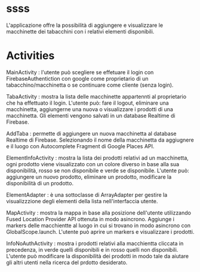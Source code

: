 # ssss

L'applicazione offre la possibilità di aggiungere e visualizzare le macchinette dei tabacchini con i relativi elementi disponibili.

# Activities

MainActivity : l'utente può scegliere se effetuare il login con FirebaseAuthentiction con google come proprietario di un tabacchino/macchinetta o se continuare come cliente (senza login).

TabaActivity : mostra la lista delle macchinette appartennti al proprietario che ha effettuato il login. L'utente può: fare il logout, eliminare una macchinetta, aggiungerne una nuova o visualizzare i prodotti di una macchinetta. Gli elementi vengono salvati in un database Realtime di Firebase.

AddTaba : permette di aggiungere un nuova macchinetta al database Realtime di Firebase. Selezionando il nome della macchinetta da aggiugnere e il luogo con Autocomplete Fragment di Google Places API.

ElementInfoActivity : mostra la lista dei prodotti relativi ad un macchinetta, ogni prodotto viene visualizzato con un colore diverso in base alla sua disponibilità, rosso se non disponibile e verde se disponibile. L'utente può: aggiungere un nuovo prodotto, eliminare un prodotto, modificare la disponibilità di un prodotto.

ElementAdapter : è una sottoclasse di ArrayAdapter per gestire la visualizzzione degli elementi della lista nell'interfaccia utente.

MapActivity : mostra la mappa in base alla posizione dell'utente utilizzando Fused Location Provider API ottenuta in modo asincrono. Aggiunge i markers delle macchientte al luogo in cui si trovano in modo asincrono con GlobalScope.launch. L'utente può aprire un markers e visualizzare i prodotti.

InfoNoAuthActivity : mostra i prodotti relativi alla macchientta cliccata in precedenza, in verde quelli disponibili e in rosso quelli non disponibili. L'utente può modificare la disponibilità dei prodotti in modo tale da aiutare gli altri utenti nella ricerca del prdotto desiderato.
